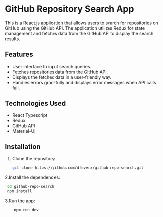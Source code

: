 # GitHub Repository Search App

This is a React.js application that allows users to search for repositories on GitHub using the GitHub API. The application utilizes Redux for state management and fetches data from the GitHub API to display the search results.

## Features

-   User interface to input search queries.
-   Fetches repositories data from the GitHub API.
-   Displays the fetched data in a user-friendly way.
-   Handles errors gracefully and displays error messages when API calls fail.

## Technologies Used

-   React Typescript
-   Redux
-   GitHub API
-   Material-UI

## Installation

1. Clone the repository:

    ```bash
    git clone https://github.com/dfeverx/github-repo-search.git
    ```

2.Install the dependencies:

```bash
 cd github-repo-search
 npm install
```

3.Run the app:

```bash
    npm run dev
```
